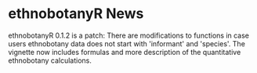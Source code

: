 # ethnobotanyR News
ethnobotanyR 0.1.2 is a patch:
There are modifications to functions in case users ethnobotany data does not start with 'informant' and 'species'. 
The vignette now includes formulas and more description of the quantitative ethnobotany calculations. 
